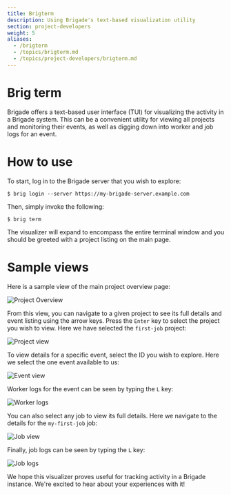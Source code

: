```yaml
---
title: Brigterm
description: Using Brigade's text-based visualization utility
section: project-developers
weight: 5
aliases:
  - /brigterm
  - /topics/brigterm.md
  - /topics/project-developers/brigterm.md
---
```


# Brig term

Brigade offers a text-based user interface (TUI) for visualizing the activity
in a Brigade system. This can be a convenient utility for viewing all projects
and monitoring their events, as well as digging down into worker and job
logs for an event.

# How to use

To start, log in to the Brigade server that you wish to explore:

```console
$ brig login --server https://my-brigade-server.example.com
```

Then, simply invoke the following:

```console
$ brig term
```

The visualizer will expand to encompass the entire terminal window and you
should be greeted with a project listing on the main page.

# Sample views

Here is a sample view of the main project overview page:

![Project Overview](/img/brigterm_project_overview.png)

From this view, you can navigate to a given project to see its full details and
event listing using the arrow keys. Press the `Enter` key to select the project
you wish to view. Here we have selected the `first-job` project:

![Project view](/img/brigterm_first-job_project.png)

To view details for a specific event, select the ID you wish to explore. Here
we select the one event available to us:

![Event view](/img/brigterm_first-job_event.png)

Worker logs for the event can be seen by typing the `L` key:

![Worker logs](/img/brigterm_first-job_worker_logs.png)

You can also select any job to view its full details. Here we navigate to the
details for the `my-first-job` job:

![Job view](/img/brigterm_first-job_job.png)

Finally, job logs can be seen by typing the `L` key:

![Job logs](/img/brigterm_first-job_job_logs.png)

We hope this visualizer proves useful for tracking activity in a Brigade
instance. We're excited to hear about your experiences with it!
